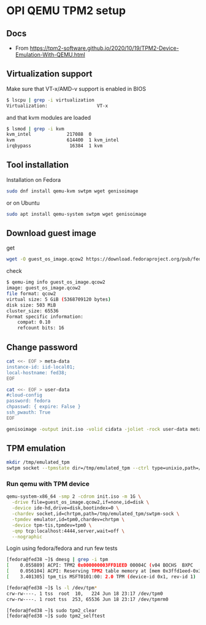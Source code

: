 
# OPI QEMU TPM2 setup

## Docs

- From <https://tpm2-software.github.io/2020/10/19/TPM2-Device-Emulation-With-QEMU.html>

## Virtualization support

Make sure that VT-x/AMD-v support is enabled in BIOS

```bash
$ lscpu | grep -i virtualization
Virtualization:                  VT-x
```

and that kvm modules are loaded

```bash
$ lsmod | grep -i kvm
kvm_intel             217088  0
kvm                   614400  1 kvm_intel
irqbypass              16384  1 kvm
```

## Tool installation

Installation on Fedora

```bash
sudo dnf install qemu-kvm swtpm wget genisoimage
```

or on Ubuntu

```bash
sudo apt install qemu-system swtpm wget genisoimage
```

## Download guest image

get

```bash
wget -O guest_os_image.qcow2 https://download.fedoraproject.org/pub/fedora/linux/releases/38/Cloud/x86_64/images/Fedora-Cloud-Base-38-1.6.x86_64.qcow2
```

check

```bash
$ qemu-img info guest_os_image.qcow2
image: guest_os_image.qcow2
file format: qcow2
virtual size: 5 GiB (5368709120 bytes)
disk size: 503 MiB
cluster_size: 65536
Format specific information:
    compat: 0.10
    refcount bits: 16
```

## Change password

```bash
cat <<- EOF > meta-data
instance-id: iid-local01;
local-hostname: fed38;
EOF

cat <<- EOF > user-data
#cloud-config
password: fedora
chpasswd: { expire: False }
ssh_pwauth: True
EOF

genisoimage -output init.iso -volid cidata -joliet -rock user-data meta-data
```

## TPM emulation

```bash
mkdir /tmp/emulated_tpm
swtpm socket --tpmstate dir=/tmp/emulated_tpm --ctrl type=unixio,path=/tmp/emulated_tpm/swtpm-sock --log level=20 --tpm2
```

### Run qemu with TPM device

```bash
qemu-system-x86_64 -smp 2 -cdrom init.iso -m 1G \
  -drive file=guest_os_image.qcow2,if=none,id=disk \
  -device ide-hd,drive=disk,bootindex=0 \
  -chardev socket,id=chrtpm,path=/tmp/emulated_tpm/swtpm-sock \
  -tpmdev emulator,id=tpm0,chardev=chrtpm \
  -device tpm-tis,tpmdev=tpm0 \
  -qmp tcp:localhost:4444,server,wait=off \
  --nographic
```

Login using fedora/fedora and run few tests

```bash
[fedora@fed38 ~]$ dmesg | grep -i tpm
[    0.055889] ACPI: TPM2 0x000000003FFD1EED 00004C (v04 BOCHS  BXPC     00000001 BXPC 00000001)
[    0.056104] ACPI: Reserving TPM2 table memory at [mem 0x3ffd1eed-0x3ffd1f38]
[    3.401305] tpm_tis MSFT0101:00: 2.0 TPM (device-id 0x1, rev-id 1)

[fedora@fed38 ~]$ ls -l /dev/tpm*
crw-rw----. 1 tss  root  10,   224 Jun 18 23:17 /dev/tpm0
crw-rw----. 1 root tss  253, 65536 Jun 18 23:17 /dev/tpmrm0

[fedora@fed38 ~]$ sudo tpm2_clear
[fedora@fed38 ~]$ sudo tpm2_selftest
```
